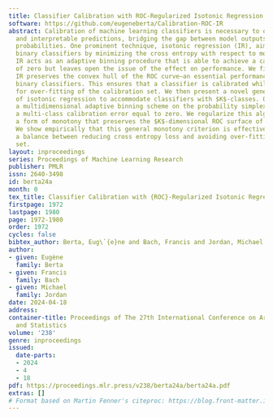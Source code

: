 ```yaml
---
title: Classifier Calibration with ROC-Regularized Isotonic Regression
software: https://github.com/eugeneberta/Calibration-ROC-IR
abstract: Calibration of machine learning classifiers is necessary to obtain reliable
  and interpretable predictions, bridging the gap between model outputs and actual
  probabilities. One prominent technique, isotonic regression (IR), aims at calibrating
  binary classifiers by minimizing the cross entropy with respect to monotone transformations.
  IR acts as an adaptive binning procedure that is able to achieve a calibration error
  of zero but leaves open the issue of the effect on performance. We first prove that
  IR preserves the convex hull of the ROC curve—an essential performance metric for
  binary classifiers. This ensures that a classifier is calibrated while controlling
  for over-fitting of the calibration set. We then present a novel generalization
  of isotonic regression to accommodate classifiers with $K$-classes. Our method constructs
  a multidimensional adaptive binning scheme on the probability simplex, again achieving
  a multi-class calibration error equal to zero. We regularize this algorithm by imposing
  a form of monotony that preserves the $K$-dimensional ROC surface of the classifier.
  We show empirically that this general monotony criterion is effective in striking
  a balance between reducing cross entropy loss and avoiding over-fitting of the calibration
  set.
layout: inproceedings
series: Proceedings of Machine Learning Research
publisher: PMLR
issn: 2640-3498
id: berta24a
month: 0
tex_title: Classifier Calibration with {ROC}-Regularized Isotonic Regression
firstpage: 1972
lastpage: 1980
page: 1972-1980
order: 1972
cycles: false
bibtex_author: Berta, Eug\`{e}ne and Bach, Francis and Jordan, Michael
author:
- given: Eugène
  family: Berta
- given: Francis
  family: Bach
- given: Michael
  family: Jordan
date: 2024-04-18
address:
container-title: Proceedings of The 27th International Conference on Artificial Intelligence
  and Statistics
volume: '238'
genre: inproceedings
issued:
  date-parts:
  - 2024
  - 4
  - 18
pdf: https://proceedings.mlr.press/v238/berta24a/berta24a.pdf
extras: []
# Format based on Martin Fenner's citeproc: https://blog.front-matter.io/posts/citeproc-yaml-for-bibliographies/
---
```

